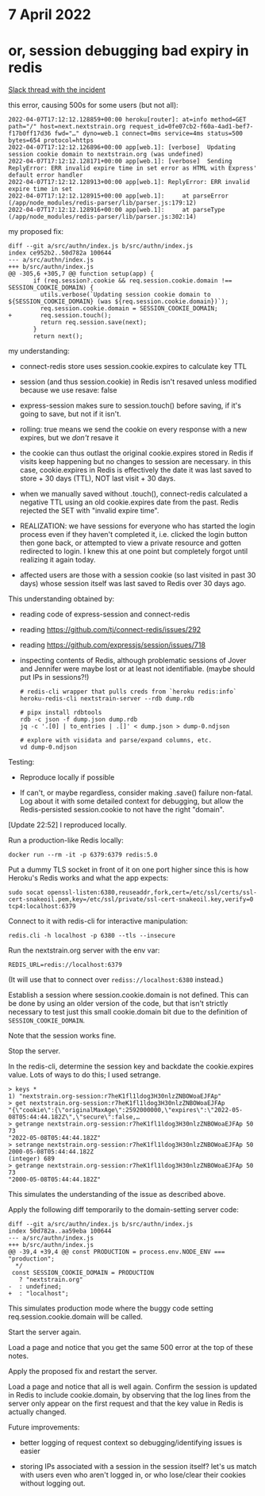 # 7 April 2022
# or, session debugging bad expiry in redis

[Slack thread with the incident](https://bedfordlab.slack.com/archives/C01LCTT7JNN/p1649350976431649)

this error, causing 500s for some users (but not all):

    2022-04-07T17:12:12.128859+00:00 heroku[router]: at=info method=GET path="/" host=next.nextstrain.org request_id=0fe07cb2-f60a-4ad1-bef7-f17b0ff17d36 fwd="…" dyno=web.1 connect=0ms service=4ms status=500 bytes=654 protocol=https
    2022-04-07T17:12:12.126896+00:00 app[web.1]: [verbose]  Updating session cookie domain to nextstrain.org (was undefined)
    2022-04-07T17:12:12.128171+00:00 app[web.1]: [verbose]  Sending ReplyError: ERR invalid expire time in set error as HTML with Express' default error handler
    2022-04-07T17:12:12.128913+00:00 app[web.1]: ReplyError: ERR invalid expire time in set
    2022-04-07T17:12:12.128915+00:00 app[web.1]:     at parseError (/app/node_modules/redis-parser/lib/parser.js:179:12)
    2022-04-07T17:12:12.128916+00:00 app[web.1]:     at parseType (/app/node_modules/redis-parser/lib/parser.js:302:14)

my proposed fix:

    diff --git a/src/authn/index.js b/src/authn/index.js
    index ce952b2..50d782a 100644
    --- a/src/authn/index.js
    +++ b/src/authn/index.js
    @@ -305,6 +305,7 @@ function setup(app) {
           if (req.session?.cookie && req.session.cookie.domain !== SESSION_COOKIE_DOMAIN) {
             utils.verbose(`Updating session cookie domain to ${SESSION_COOKIE_DOMAIN} (was ${req.session.cookie.domain})`);
             req.session.cookie.domain = SESSION_COOKIE_DOMAIN;
    +        req.session.touch();
             return req.session.save(next);
           }
           return next();

my understanding:

- connect-redis store uses session.cookie.expires to calculate key TTL

- session (and thus session.cookie) in Redis isn't resaved unless modified
  because we use resave: false

- express-session makes sure to session.touch() before saving, if it's going to
  save, but not if it isn't.

- rolling: true means we send the cookie on every response with a new expires,
  but we _don't_ resave it

- the cookie can thus outlast the original cookie.expires stored in Redis if
  visits keep happening but no changes to session are necessary.  in this case,
  cookie.expires in Redis is effectively the date it was last saved to store +
  30 days (TTL), NOT last visit + 30 days.

- when we manually saved without .touch(), connect-redis calculated a negative
  TTL using an old cookie.expires date from the past.  Redis rejected the SET
  with "invalid expire time".

- REALIZATION: we have sessions for everyone who has started the login process
  even if they haven't completed it, i.e. clicked the login button then gone
  back, or attempted to view a private resource and gotten redirected to login.
  I knew this at one point but completely forgot until realizing it again
  today.

- affected users are those with a session cookie (so last visited in past 30
  days) whose session itself was last saved to Redis over 30 days ago.


This understanding obtained by:

- reading code of express-session and connect-redis
- reading https://github.com/tj/connect-redis/issues/292
- reading https://github.com/expressjs/session/issues/718

- inspecting contents of Redis, although problematic sessions of Jover and
  Jennifer were maybe lost or at least not identifiable.  (maybe should put IPs
  in sessions?!)

      # redis-cli wrapper that pulls creds from `heroku redis:info`
      heroku-redis-cli nextstrain-server --rdb dump.rdb

      # pipx install rdbtools
      rdb -c json -f dump.json dump.rdb
      jq -c '.[0] | to_entries | .[]' < dump.json > dump-0.ndjson

      # explore with visidata and parse/expand columns, etc.
      vd dump-0.ndjson


Testing:

- Reproduce locally if possible

- If can't, or maybe regardless, consider making .save() failure non-fatal.
  Log about it with some detailed context for debugging, but allow the
  Redis-persisted session.cookie to not have the right "domain".


[Update 22:52] I reproduced locally.

Run a production-like Redis locally:

    docker run --rm -it -p 6379:6379 redis:5.0

Put a dummy TLS socket in front of it on one port higher since this is how
Heroku's Redis works and what the app expects:

    sudo socat openssl-listen:6380,reuseaddr,fork,cert=/etc/ssl/certs/ssl-cert-snakeoil.pem,key=/etc/ssl/private/ssl-cert-snakeoil.key,verify=0 tcp4:localhost:6379

Connect to it with redis-cli for interactive manipulation:

    redis.cli -h localhost -p 6380 --tls --insecure

Run the nextstrain.org server with the env var:

    REDIS_URL=redis://localhost:6379

(It will use that to connect over `rediss://localhost:6380` instead.)

Establish a session where session.cookie.domain is not defined.  This can be
done by using an older version of the code, but that isn't strictly necessary
to test just this small cookie.domain bit due to the definition of
`SESSION_COOKIE_DOMAIN`.

Note that the session works fine.

Stop the server.

In the redis-cli, determine the session key and backdate the cookie.expires
value.  Lots of ways to do this; I used setrange.

    > keys *
    1) "nextstrain.org-session:r7heK1fl1ldog3H30nlzZNBOWoaEJFAp"
    > get nextstrain.org-session:r7heK1fl1ldog3H30nlzZNBOWoaEJFAp
    "{\"cookie\":{\"originalMaxAge\":2592000000,\"expires\":\"2022-05-08T05:44:44.182Z\",\"secure\":false,…
    > getrange nextstrain.org-session:r7heK1fl1ldog3H30nlzZNBOWoaEJFAp 50 73
    "2022-05-08T05:44:44.182Z"
    > setrange nextstrain.org-session:r7heK1fl1ldog3H30nlzZNBOWoaEJFAp 50 2000-05-08T05:44:44.182Z
    (integer) 689
    > getrange nextstrain.org-session:r7heK1fl1ldog3H30nlzZNBOWoaEJFAp 50 73
    "2000-05-08T05:44:44.182Z"

This simulates the understanding of the issue as described above.

Apply the following diff temporarily to the domain-setting server code:

    diff --git a/src/authn/index.js b/src/authn/index.js
    index 50d782a..aa59eba 100644
    --- a/src/authn/index.js
    +++ b/src/authn/index.js
    @@ -39,4 +39,4 @@ const PRODUCTION = process.env.NODE_ENV === "production";
      */
     const SESSION_COOKIE_DOMAIN = PRODUCTION
       ? "nextstrain.org"
    -  : undefined;
    +  : "localhost";

This simulates production mode where the buggy code setting
req.session.cookie.domain will be called.

Start the server again.

Load a page and notice that you get the same 500 error at the top of these
notes.

Apply the proposed fix and restart the server.

Load a page and notice that all is well again. Confirm the session is updated
in Redis to include cookie.domain, by observing that the log lines from the
server only appear on the first request and that the key value in Redis is
actually changed.


Future improvements:

- better logging of request context so debugging/identifying issues is easier

- storing IPs associated with a session in the session itself?  let's us match
  with users even who aren't logged in, or who lose/clear their cookies without
  logging out.
